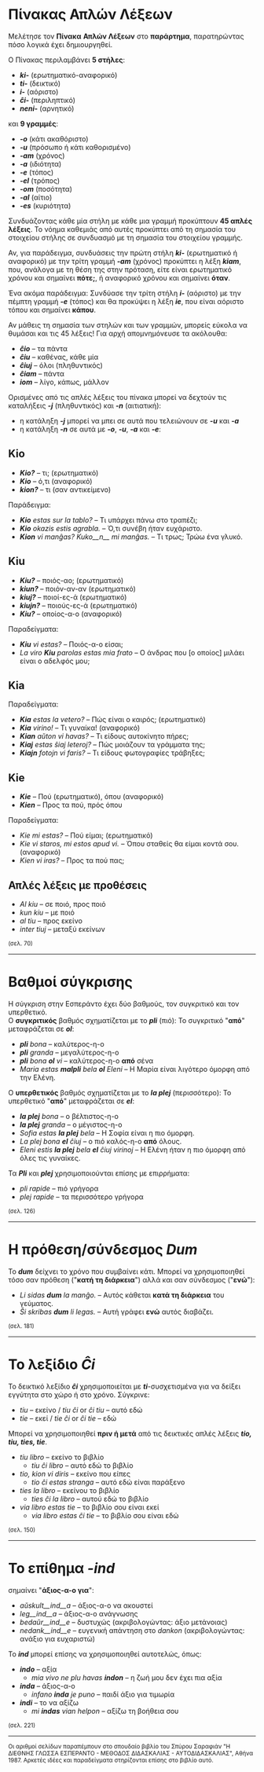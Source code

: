 # __Πίνακας Απλών Λέξεων__ 

Μελέτησε τον __Πίνακα__ __Απλών Λέξεων__ στο __παράρτημα__, παρατηρώντας πόσο λογικά έχει δημιουργηθεί.  

Ο Πίνακας περιλαμβάνει __5 στήλες__:
- *__ki-__* (ερωτηματικό-αναφορικό)
- *__ti-__* (δεικτικό)
- *__i-__* (αόριστο)
- *__ĉi-__* (περιληπτικό)
- *__neni-__* (αρνητικό)

και __9 γραμμές__:  
- *__-o__* (κάτι ακαθόριστο)  
- *__-u__* (πρόσωπο ή κάτι καθορισμένο)  
- *__-am__* (χρόνος)  
- *__-a__* (ιδιότητα)  
- *__-e__* (τόπος)  
- *__-el__* (τρόπος)  
- *__-om__* (ποσότητα)  
- *__-al__* (αίτιο)  
- *__-es__* (κυριότητα)  

Συνδυάζοντας κάθε μία στήλη με κάθε μια γραμμή προκύπτουν __45 απλές λέξεις__. Το νόημα καθεμιάς από αυτές προκύπτει από τη σημασία του στοιχείου στήλης σε συνδυασμό με τη σημασία του στοιχείου γραμμής.  

Αν, για παράδειγμα, συνδυάσεις την πρώτη στήλη *__ki-__* (ερωτηματικό ή αναφορικό) με την τρίτη γραμμή *__-am__* (χρόνος) προκύπτει η λέξη *__kiam__*, που, ανάλογα με τη θέση της στην πρόταση, είτε είναι ερωτηματικό χρόνου και σημαίνει __πότε;__, ή αναφορικό χρόνου και σημαίνει __όταν__.  
  
Ένα ακόμα παράδειγμα: Συνδύασε την τρίτη στήλη *__i-__* (αόριστο) με την πέμπτη γραμμή *__-e__* (τόπος) και θα προκύψει η λέξη *__ie__*, που είναι αόριστο τόπου και σημαίνει __κάπου__.

Αν μάθεις τη σημασία των στηλών και των γραμμών, μπορείς εύκολα να θυμάσαι και τις 45 λέξεις! Για αρχή απομνημόνευσε τα ακόλουθα:

- *__ĉio__*  – τα πάντα
- *__ĉiu__*  – καθένας, κάθε μία
- *__ĉiuj__*  – όλοι (πληθυντικός)
- *__ĉiam__* – πάντα
- *__iom__* – λίγο, κάπως, μάλλον

Ορισμένες από τις απλές λέξεις του πίνακα μπορεί να δεχτούν τις καταλήξεις *__-j__* (πληθυντικός) και *__-n__* (αιτιατική):

- η κατάληξη *__-j__* μπορεί να μπει σε αυτά που τελειώνουν σε *__-u__* και *__-a__*
- η κατάληξη *__-n__* σε αυτά με *__-o__*, *__-u__*, *__-a__* και *__-e__*:
  
## __Kio__ 

- *__Kio?__* – τι; (ερωτηματικό)
- *__Kio__* – ό,τι (αναφορικό)
- *__kion?__* – τι (σαν αντικείμενο)

Παράδειγμα: 

- *__Kio__ estas sur la tablo?* – Τι υπάρχει πάνω στο τραπέζι;
- *__Kio__ okazis estis agrabla.* – Ό,τι συνέβη ήταν ευχάριστο.
- *__Kion__ vi manĝas? Kuko__n__ mi manĝas.* – Τι τρως; Τρώω ένα γλυκό.
  
## __Kiu__
- *__Kiu?__* – ποιός-αο; (ερωτηματικό)
- *__kiun?__* – ποιόν-αν-αν (ερωτηματικό)
- *__kiuj?__* – ποιοί-ες-ά (ερωτηματικό)
- *__kiujn?__* – ποιούς-ες-ά (ερωτηματικό)
- *__Kiu?__* – οποίος-α-ο (αναφορικό)

Παραδείγματα:

- *__Kiu__ vi estas?* – Ποιός-α-ο είσαι;
- *La viro __Kiu__ parolas estas mia frato* – Ο άνδρας που [ο οποίος] μιλάει είναι ο αδελφός μου;
  
## __Kia__

Παραδείγματα:

- *__Kia__ estas la vetero?* – Πώς είναι ο καιρός; (ερωτηματικό)
- *__Kia__ virino!* – Τι γυναίκα! (αναφορικό)
- *__Kian__ aŭton vi havas?* – Τι είδους αυτοκίνητο πήρες;
- *__Kiaj__ estas ŝiaj leteroj?* – Πώς μοιάζουν τα γράμματα της;
- *__Kiajn__ fotojn vi faris?* – Τι είδους φωτογραφίες τράβηξες;
  
## __Kie__

- *__Kie__* – Πού (ερωτηματικό), όπου (αναφορικό)
- *__Kien__* – Προς τα πού, πρός όπου

Παραδείγματα:

- *Kie mi estas?* – Πού είμαι; (ερωτηματικό)
- *Kie vi staros, mi estos apud vi.* – Όπου σταθείς θα είμαι κοντά σου. (αναφορικό)
- *Kien vi iras?* – Προς τα πού πας;
  
## Απλές λέξεις με προθέσεις

- *Al kiu* – σε ποιό, προς ποιό
- *kun kiu* – με ποιό
- *al tiu* – προς εκείνο
- *inter tiuj* – μεταξύ εκείνων

<sub>(σελ. 70)</sub>

---  

# __Βαθμοί σύγκρισης__ 

Η σύγκριση στην Εσπεράντο έχει δύο βαθμούς, τον συγκριτικό και τον υπερθετικό.  
Ο __συγκριτικός__ βαθμός σχηματίζεται με το *__pli__* (πιό):
Το συγκριτικό "__από__" μεταφράζεται σε *__ol__*:

- *__pli__ bona* – καλύτερος-η-ο
- *__pli__ granda* – μεγαλύτερος-η-ο
- *__pli__ bona __ol__ vi* – καλύτερος-η-ο __από__ σένα
- *Maria estas __malpli__ bela __ol__ Eleni* – Η Μαρία είναι λιγότερο όμορφη από την Ελένη.

Ο __υπερθετικός__ βαθμός σχηματίζεται με το *__la plej__* (περισσότερο):
Το υπερθετικό "__από__" μεταφράζεται σε *__el__*: 

- *__la plej__ bona* – ο βέλτιστος-η-ο
- *__la plej__ granda* – ο μέγιστος-η-ο
- *Sofia estas __la plej__ bela* – Η Σοφία είναι η πιο όμορφη.
- *La plej bona __el__ ĉiuj* – ο πιό καλός-η-ο __από__ όλους.
- *Eleni estis __la plej__ bela __el__ ĉiuj virinoj* – Η Ελένη ήταν η πιο όμορφη από όλες τις γυναίκες.
  
Τα *__Pli__* και *__plej__* χρησιμοποιούνται επίσης με επιρρήματα:

- *pli rapide* – πιό γρήγορα
- *plej rapide* – τα περισσότερο γρήγορα

<sub>(σελ. 126)</sub>

---

# Η πρόθεση/σύνδεσμος *__Dum__* 

Το *__dum__* δείχνει το χρόνο που συμβαίνει κάτι. Μπορεί να χρησιμοποιηθεί τόσο σαν πρόθεση ("__κατή τη διάρκεια__") αλλά και σαν σύνδεσμος ("__ενώ__"):

- *Li sidas __dum__ la manĝo.* – Αυτός κάθεται __κατά τη διάρκεια__ του γεύματος.
- *Ŝi skribas __dum__ li legas.* – Αυτή γράφει __ενώ__ αυτός διαβάζει.

<sub>(σελ. 181)</sub>

---

# Το λεξίδιο *__Ĉi__* 

Το δεικτικό λεξίδιο *__ĉi__* χρησιμοποιείται με *__ti__*-συσχετισμένα για να δείξει εγγύτητα στο χώρο ή στο χρόνο. Σύγκρινε:

- *tiu* – εκείνο / *tiu ĉi* or *ĉi tiu* – αυτό εδώ
- *tie* – εκεί / *tie ĉi* or *ĉi tie* – εδώ

Μπορεί να χρησιμοποιηθεί __πριν ή μετά__ από τις δεικτικές απλές λέξεις *__tio, tiu, ties, tie__*.

- *tiu libro* – εκείνο το βιβλίο
  - *tiu ĉi libro* – αυτό εδώ το βιβλίο
- *tio, kion vi diris* – εκείνο που είπες
  - *tio ĉi estas stranga* – αυτό εδώ είναι παράξενο
- *ties la libro* – εκείνου το βιβλίο
  - *ties ĉi la libro* – αυτού εδώ το βιβλίο
- *via libro estas tie* – το βιβλίο σου είναι εκεί
  - *via libro estas ĉi tie* – το βιβλίο σου είναι εδώ
  
<sub>(σελ. 150)</sub>

---

# Το επίθημα *__-ind__* 

σημαίνει "__άξιος-α-ο για__":

- *aŭskult__ind__a* – άξιος-α-ο να ακουστεί
- *leg__ind__a* – άξιος-α-ο ανάγνωσης
- *bedaŭr__ind__e* – δυστυχώς (ακριβολογώντας: άξιο μετάνοιας)
- *nedank__ind__e* – ευγενική απάντηση στο *dankon* (ακριβολογώντας: ανάξιο για ευχαριστώ)

Το *__ind__* μπορεί επίσης να χρησιμοποιηθεί αυτοτελώς, όπως:

- *__indo__* – αξία
  - *mia vivo ne plu havas __indon__* – η ζωή μου δεν έχει πια αξία
- *__inda__* – άξιος-α-ο
  - *infano __inda__ je puno* – παιδί άξιο για τιμωρία
- *__indi__* – το να αξίζω
  - *mi __indas__ vian helpon* – αξίζω τη βοήθεια σου

<sub>(σελ. 221)</sub>

---

<sub>Οι αριθμοί σελίδων παραπέμπουν στο σπουδαίο βιβλίο του Σπύρου Σαραφιάν "Η ΔΙΕΘΝΗΣ ΓΛΩΣΣΑ ΕΣΠΕΡΑΝΤΟ - ΜΕΘΟΔΟΣ ΔΙΔΑΣΚΑΛΙΑΣ - ΑΥΤΟΔΙΔΑΣΚΑΛΙΑΣ", Αθήνα 1987. Αρκετές ιδέες και παραδείγματα στηρίζονται επίσης στο βιβλίο αυτό.</sub> 
